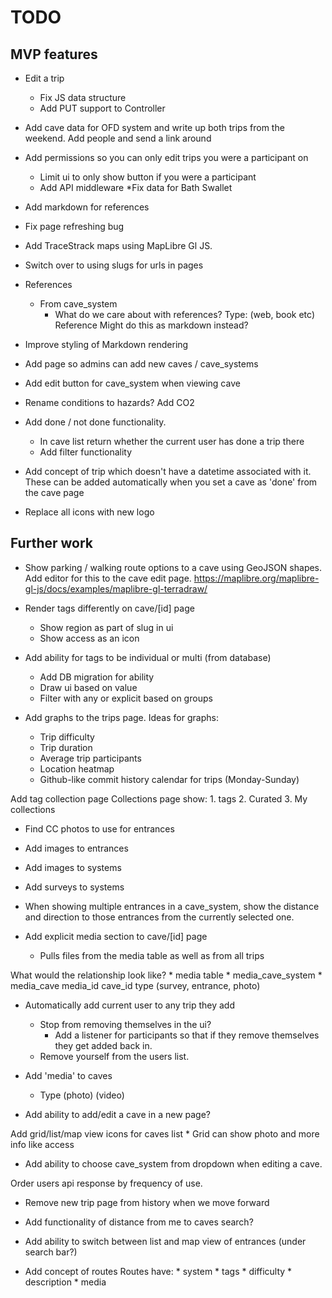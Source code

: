 # TODO

## MVP features
* Edit a trip
    * Fix JS data structure
    * Add PUT support to Controller
* Add cave data for OFD system and write up both trips from the weekend. Add people and send a link around
* Add permissions so you can only edit trips you were a participant on
    * Limit ui to only show button if you were a participant
    * Add API middleware
*Fix data for Bath Swallet
* Add markdown for references

* Fix page refreshing bug
* Add TraceStrack maps using MapLibre Gl JS.
* Switch over to using slugs for urls in pages
* References
    * From cave_system
        * What do we care about with references?
            Type: (web, book etc)
            Reference
            Might do this as markdown instead?
* Improve styling of Markdown rendering
* Add page so admins can add new caves / cave_systems
* Add edit button for cave_system when viewing cave
* Rename conditions to hazards? Add CO2
* Add done / not done functionality.
    * In cave list return whether the current user has done a trip there
    * Add filter functionality

* Add concept of trip which doesn't have a datetime associated with it. These can be added automatically when you set a cave as 'done' from the cave page

* Replace all icons with new logo


## Further work

* Show parking / walking route options to a cave using GeoJSON shapes. Add editor for this to the cave edit page. https://maplibre.org/maplibre-gl-js/docs/examples/maplibre-gl-terradraw/
* Render tags differently on cave/[id] page
    * Show region as part of slug in ui
    * Show access as an icon
* Add ability for tags to be individual or multi (from database)
    * Add DB migration for ability
    * Draw ui based on value
    * Filter with any or explicit based on groups

* Add graphs to the trips page. Ideas for graphs:
    * Trip difficulty
    * Trip duration
    * Average trip participants
    * Location heatmap
    * Github-like commit history calendar for trips (Monday-Sunday)

Add tag collection page
    Collections page show:
        1. tags
        2. Curated
        3. My collections

* Find CC photos to use for entrances
* Add images to entrances
* Add images to systems
* Add surveys to systems

* When showing multiple entrances in a cave_system, show the distance and direction to those entrances from the currently selected one.

* Add explicit media section to cave/[id] page
    * Pulls files from the media table as well as from all trips

What would the relationship look like?
    * media table
    * media_cave_system
    * media_cave
        media_id
        cave_id
        type (survey, entrance, photo)

* Automatically add current user to any trip they add
    * Stop from removing themselves in the ui?
        * Add a listener for participants so that if they remove themselves they get added back in.
    * Remove yourself from the users list.

* Add 'media' to caves
    * Type
        (photo)
        (video)
* Add ability to add/edit a cave in a new page?

Add grid/list/map view icons for caves list
    * Grid can show photo and more info like access

* Add ability to choose cave_system from dropdown when editing a cave.

Order users api response by frequency of use.

* Remove new trip page from history when we move forward

* Add functionality of distance from me to caves search?
* Add ability to switch between list and map view of entrances (under search bar?)

* Add concept of routes
    Routes have:
        * system
        * tags
        * difficulty
        * description
        * media
